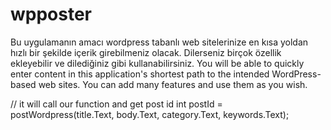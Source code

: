 # wpposter
Bu uygulamanın amacı wordpress tabanlı web sitelerinize en kısa yoldan hızlı bir şekilde içerik girebilmeniz olacak. Dilerseniz birçok özellik ekleyebilir ve dilediğiniz gibi kullanabilirsiniz.
You will be able to quickly enter content in this application's shortest path to the intended WordPress-based web sites. You can add many features and use them as you wish.



 // it will call our function and get post id
 int postId = postWordpress(title.Text, body.Text, category.Text, keywords.Text);
          
